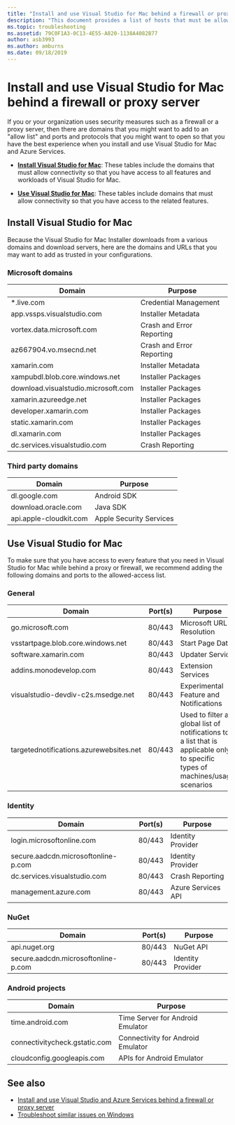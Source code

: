 ```yaml
---
title: "Install and use Visual Studio for Mac behind a firewall or proxy server"
description: "This document provides a list of hosts that must be allowed in your firewall to allow Visual Studio for Mac (and its workloads, including Xamarin) to work in a corporate environment."
ms.topic: troubleshooting
ms.assetid: 79C0F1A3-0C13-4E55-A820-1138A4082B77
author: asb3993
ms.author: amburns
ms.date: 09/18/2019
---
```


# Install and use Visual Studio for Mac behind a firewall or proxy server

If you or your organization uses security measures such as a firewall or a proxy server, then there are domains that you might want to add to an "allow list" and ports and protocols that you might want to open so that you have the best experience when you install and use Visual Studio for Mac and Azure Services.

- [**Install Visual Studio for Mac**](#install-visual-studio-for-mac): These tables include the domains that must allow connectivity so that you have access to all features and workloads of Visual Studio for Mac.

- [**Use Visual Studio for Mac**](#use-visual-studio-for-mac): These tables include domains that must allow connectivity so that you have access to the related features.

## Install Visual Studio for Mac

Because the Visual Studio for Mac Installer downloads from a various domains and download servers, here are the domains and URLs that you may want to add as trusted in your configurations.

### Microsoft domains

| Domain| Purpose |
| ----------------------------------- |---------------------------|
| *.live.com| Credential Management |
| app.vssps.visualstudio.com| Installer Metadata|
| vortex.data.microsoft.com | Crash and Error Reporting |
| az667904.vo.msecnd.net| Crash and Error Reporting |
| xamarin.com | Installer Metadata|
| xampubdl.blob.core.windows.net| Installer Packages|
| download.visualstudio.microsoft.com | Installer Packages|
| xamarin.azureedge.net | Installer Packages|
| developer.xamarin.com | Installer Packages|
| static.xamarin.com | Installer Packages|
| dl.xamarin.com | Installer Packages|
| dc.services.visualstudio.com| Crash Reporting |

### Third party domains

| Domain| Purpose |
| --------------------------|-------------------------|
| dl.google.com | Android SDK |
| download.oracle.com | Java SDK|
| api.apple-cloudkit.com| Apple Security Services |

## Use Visual Studio for Mac

To make sure that you have access to every feature that you need in Visual Studio for Mac while behind a proxy or firewall, we recommend adding the following domains and ports to the allowed-access list.

### General

| Domain | Port(s)|Purpose|
| ----------------------|------------------|------------------|
| go.microsoft.com | 80/443|Microsoft URL Resolution |
| vsstartpage.blob.core.windows.net| 80/443| Start Page Data|
| software.xamarin.com |  80/443|Updater Service|
| addins.monodevelop.com | 80/443| Extension Services |
| visualstudio-devdiv-c2s.msedge.net | 80/443| Experimental Feature and Notifications |
| targetednotifications.azurewebsites.net|  80/443| Used to filter a global list of notifications to a list that is applicable only to specific types of machines/usage scenarios|

### Identity

| Domain | Port(s)|Purpose|
| ----------------------|------------------|------------------|
| login.microsoftonline.com | 80/443| Identity Provider|
| secure.aadcdn.microsoftonline-p.com | 80/443|Identity Provider|
| dc.services.visualstudio.com| 80/443|Crash Reporting|
| management.azure.com|80/443| Azure Services API |

### NuGet

| Domain | Port(s)|Purpose|
| ----------------------|------------------|------------------|
| api.nuget.org | 80/443|NuGet API|
| secure.aadcdn.microsoftonline-p.com |80/443| Identity Provider|

### Android projects

| Domain| Purpose|
| ------------------------------------|------------------------------------|
| time.android.com| Time Server for Android Emulator |
| connectivitycheck.gstatic.com | Connectivity for Android Emulator|
| cloudconfig.googleapis.com| APIs for Android Emulator|

## See also

- [Install and use Visual Studio and Azure Services behind a firewall or proxy server](/visualstudio/install/install-and-use-visual-studio-behind-a-firewall-or-proxy-server)
- [Troubleshoot similar issues on Windows](/visualstudio/install/troubleshooting-network-related-errors-in-visual-studio)
